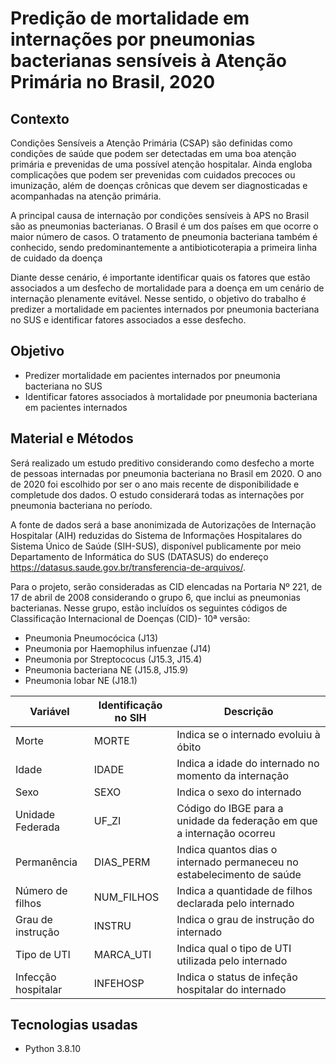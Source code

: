 # Predição de mortalidade em internações por pneumonias bacterianas sensíveis à Atenção Primária no Brasil, 2020

## Contexto 

Condições Sensíveis a Atenção Primária (CSAP) são definidas como condições de saúde que podem ser detectadas em uma boa atenção primária e prevenidas de uma possível atenção hospitalar. Ainda engloba complicações que podem ser prevenidas com cuidados precoces ou imunização, além de doenças crônicas que devem ser diagnosticadas e acompanhadas na atenção primária. 

A principal causa de internação por condições sensíveis à APS no Brasil são as pneumonias bacterianas. O Brasil é um dos países em que ocorre o maior número de casos. O tratamento de pneumonia bacteriana também é conhecido, sendo predominantemente a antibioticoterapia a primeira linha de cuidado da doença

Diante desse cenário, é importante identificar quais os fatores que estão associados a um desfecho de mortalidade para a doença em um cenário de internação plenamente evitável. Nesse sentido, o objetivo do trabalho é predizer a mortalidade em pacientes internados por pneumonia bacteriana no SUS e identificar fatores associados a esse desfecho.

## Objetivo 

 -	Predizer mortalidade em pacientes internados por pneumonia bacteriana no SUS 
 - Identificar fatores associados à mortalidade por pneumonia bacteriana em pacientes internados 

## Material e Métodos

Será realizado um estudo preditivo considerando como desfecho a morte de pessoas internadas por pneumonia bacteriana no Brasil em 2020. O ano de 2020 foi escolhido por ser o ano mais recente de disponibilidade e completude dos dados. O estudo considerará todas as internações por pneumonia bacteriana no período. 

A fonte de dados será a base anonimizada de Autorizações de Internação Hospitalar (AIH) reduzidas do Sistema de Informações Hospitalares do Sistema Único de Saúde (SIH-SUS), disponível publicamente por meio Departamento de Informática do SUS (DATASUS) do endereço <https://datasus.saude.gov.br/transferencia-de-arquivos/>. 

Para o projeto, serão consideradas as CID elencadas na Portaria Nº 221, de 17 de abril de 2008 considerando o grupo 6, que inclui as pneumonias bacterianas. Nesse grupo, estão incluídos os seguintes códigos de Classificação Internacional de Doenças (CID)- 10ª versão: 

- 	Pneumonia Pneumocócica (J13)
- 	Pneumonia por Haemophilus infuenzae (J14)
- 	Pneumonia por Streptococus (J15.3, J15.4)
-	Pneumonia bacteriana NE (J15.8, J15.9)
-	Pneumonia lobar NE (J18.1)

|Variável |Identificação no SIH| Descrição| 
|---------|--------------------|----------|
|Morte|MORTE   |Indica se o internado evoluiu à óbito|
|Idade  |IDADE      |Indica a idade do internado no momento da internação |
|Sexo  |SEXO      |Indica o sexo do internado |
|Unidade Federada  |UF_ZI      |Código do IBGE para a unidade da federação em que a internação ocorreu |
|Permanência   |DIAS_PERM      |Indica quantos dias o internado permaneceu no estabelecimento de saúde |
|Número de filhos  |NUM_FILHOS      |Indica a quantidade de filhos declarada pelo internado |
|Grau de instrução  |INSTRU      |Indica o grau de instrução do internado |
|Tipo de UTI  |MARCA_UTI      |Indica qual o tipo de UTI utilizada pelo internado |
|Infecção hospitalar  |INFEHOSP     |Indica o status de infeção hospitalar do internado |

## Tecnologias usadas

- Python 3.8.10
